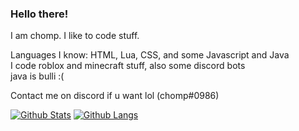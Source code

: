 ### Hello there!

I am chomp. I like to code stuff.

Languages I know: HTML, Lua, CSS, and some Javascript and Java <br>
I code roblox and minecraft stuff, also some discord bots <br>
java is bulli :(

Contact me on discord if u want lol (chomp#0986)

[![Github Stats](https://github-readme-stats.vercel.app/api?username=ChompChompDead&show_icons=true&theme=tokyonight)](https://github.com/anuraghazra/github-readme-stats)
[![Github Langs](https://github-readme-stats.vercel.app/api/top-langs/?username=ChompChompDead&show_icons=true&theme=tokyonight&layout=compact&langs_count=10)](https://github.com/anuraghazra/github-readme-stats)
